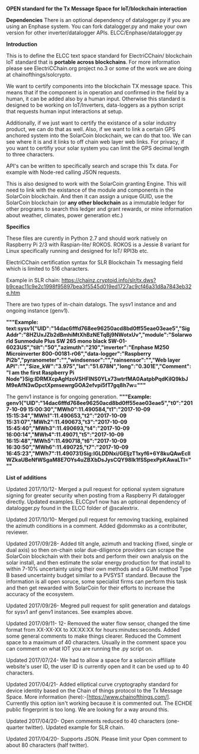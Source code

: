 **OPEN standard for the Tx Message Space for IoT/blockchain interaction** 

**Dependencies**
There is an optional dependency of datalogger.py if you are using an Enphase system.
You can fork datalogger.py and make your own version for other inverter/datalogger APIs.
ELCC/Enphase/datalogger.py

**Introduction**

This is to define the ELCC text space standard for ElectriCChain/ blockchain IoT standard that is **portable across blockchains**. For more information please see ElectriCChain.org project no.3 or some of the work we are doing at chainofthings/solcrypto.

We want to certify components into the blockchain TX message space. This means that if the component is in operation and confirmed in the field by a human, it can be added also by a human input. Otherwise this standard is designed to be working on IoT/Inverters, data-loggers as a python script that requests human input interactions at setup.

Additionally, if we just want to certify the existance of a solar industry product, we can do that as well. 
Also, if we want to link a certain GPS anchored system into the SolarCoin blockchain, we can do that too. We can see where it is and it links to off chain web layer web links. For privacy, if you want to certifiy your solar system you can limit the GPS decimal length to three characters.

API's can be written to specifically search and scrape this Tx data. For example with Node-red calling JSON requests.

This is also designed to work with the SolarCoin granting Engine. This will need to link with the existance of the module and components in the SolarCoin blockchain. And then it can assign a unique GUID, use the SolarCoin blockchain (or **any other blockchain** as a immutable ledger for other programs to search this ledger and grant rewards, or mine information about weather, climates, power generation etc.)

**Specifics**

These files are curently in Python 2.7 and should work natively on Raspberry Pi 2/3 with Raspian-lite/ ROKOS.
ROKOS is a Jessie 8 variant for Linux specifically running and designed for IoT/ RPI3b etc.

ElectriCChain certification syntax for SLR Blockchain Tx messaging field which is limited to 516 characters.

Example in SLR chain: https://chainz.cryptoid.info/slr/tx.dws?b9ceac11c9e2c1998f95897bea3f5545d019ed1727ac9cf46a31d8a7843eb32e.htm

There are two types of in-chain datalogs. The sysv1 instance and and ongoing instance (genv1).

**"""Example: text:sysv1{"UID":"14dac6fffd768ee96250acd8bd0ff55eae03eae5","SigAddr":"8HZUxJZb2dBmhiMtXhBzNETqBj9NWotxUv","module":"Solarworld Sunmodule Plus SW 265 mono black SW-01-6023US","tilt":"50","azimuth":"210","inverter":"Enphase M250 Microinverter 800-00181-r06","data-logger":"Raspberry Pi2b","pyranometer":"","windsensor":"","rainsensor":"","Web layer API":"","Size_kW":"3.975","lat":"51.678N","long":"0.301E","Comment":"I am the first Raspberry Pi Node"}Sig:IDRMXcpAgHzoVSHFINS0YLx73wtrfMA0AatpbPqdKilQ9kbJM9eAfN3wDpctXpmsewrgGOA2efvpi5fT7gq8h7w="""**

The genv1 instance is for ongoing generation.
**"""Example: genv1{"UID":"14dac6fffd768ee96250acd8bd0ff55eae03eae5","t0":"2017-10-09 15:00:30","MWh0":11.490584,"t1":"2017-10-09 15:15:34","MWh1":11.490653,"t2":"2017-10-09 15:31:07","MWh2":11.490673,"t3":"2017-10-09 15:45:40","MWh3":11.490693,"t4":"2017-10-09 16:00:14","MWh4":11.49071,"t5":"2017-10-09 16:15:48","MWh5":11.490718,"t6":"2017-10-09 16:30:50","MWh6":11.490725,"t7":"2017-10-09 16:45:23","MWh7":11.490731}Sig:IGLDDNxi/GEljzT1xyf6+6Y8kuQAwEcllWZkaUBeNfWSgaM8E7OYs4uZBXbDsJysCQY98Ik1fSSpexPpKAwaLTI="""**

**List of additions**

Updated 2017/10/12- Merged a pull request for optional system signature signing for greater security when posting from a Raspberry Pi datalogger directly. Updated examples. ELCCpv1 now has an optional dependency of datalogger.py found in the ELCC folder of @scalextrix.

Updated 2017/10/10- Merged pull request for removing tracking, explained the azimuth conditions in a comment. Added @dommsko as a contributer, reviewer.

Updated 2017/09/28- Added tilt angle, azimuth and tracking (fixed, single or dual axis) so then on-chain solar due-diligence providers can scrape the SolarCoin blockchain with their bots and perform their own analysis on the solar install, and then estimate the solar energy production for that install to within 7-10% uncertainty using their own methods and a GUM method Type B based uncertainty budget similar to a PVSYST standard. Because the information is all open soruce, some specialist firms can perform this task and then get rewarded with SolarCoin for their efforts to increase the accuracy of the ecosystem.

Updated 2017/09/26- Megred pull request for split generation and datalogs for sysv1 anf genv1 instances. See examples above.

Updated 2017/09/11- 12- Removed the water flow sensor, changed the time format from XX-XX-XX to XX:XX:XX for hours:minutes:seconds. Added some general comments to make things clearer. Reduced the Comment space to a maximum of 40 characters. Usually in the comment space you can comment on what IOT you are running the .py script on.

Updated 2017/07/24- We had to allow a space for a solarcoin affiliate website's user ID, the user ID is currently open and it can be used up to 40 characters.

Updated 2017/04/21- Added elliptical curve cryptography standard for device identity based on the Chain of things protocol to the Tx Message Space. More information (here):-[https://www.chainofthings.com/]. Currently this option isn't working because it is commented out. The ECHDE public fingerprint is too long. We are looking for a way around this.

Updated 2017/04/20- Open comments reduced to 40 characters (one-quarter twitter). Updated example for SLR chain.

Updated 2017/04/20- Supports JSON. Please limit your Open comment to about 80 characters (half twitter).
